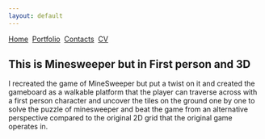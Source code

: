 ```yaml
---
layout: default
---
```


[Home](./)&nbsp;&nbsp;[Portfolio](./portfolio.html)&nbsp;&nbsp;[Contacts](./Contacts.html)&nbsp;&nbsp;[CV](./CV.html)

## This is Minesweeper but in First person and 3D

I recreated the game of MineSweeper but put a twist on it and created the gameboard as a walkable platform that the player can traverse across with a first person character and uncover the tiles on the ground one by one to solve the puzzle of minesweeper and beat the game from an alternative perspective compared to the original 2D grid that the original game operates in.


